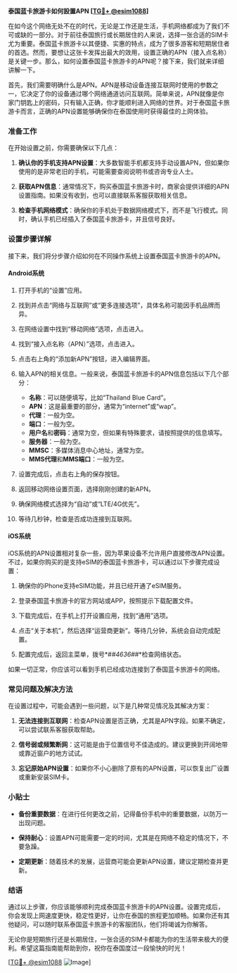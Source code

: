 **泰国蓝卡旅游卡如何設置APN [[TG💪+ @esim1088](https://t.me/s/esim1088)]**

在如今这个网络无处不在的时代，无论是工作还是生活，手机网络都成为了我们不可或缺的一部分。对于前往泰国旅行或长期居住的人来说，选择一张合适的SIM卡尤为重要。泰国蓝卡旅游卡以其便捷、实惠的特点，成为了很多游客和短期居住者的首选。然而，要想让这张卡发挥出最大的效用，设置正确的APN（接入点名称）是关键一步。那么，如何设置泰国蓝卡旅游卡的APN呢？接下来，我们就来详细讲解一下。

首先，我们需要明确什么是APN。APN是移动设备连接互联网时使用的参数之一，它决定了你的设备通过哪个网络通道访问互联网。简单来说，APN就像是你家门钥匙上的密码，只有输入正确，你才能顺利进入网络的世界。对于泰国蓝卡旅游卡而言，正确的APN设置能够确保你在泰国使用时获得最佳的上网体验。

### 准备工作

在开始设置之前，你需要确保以下几点：

1. **确认你的手机支持APN设置**：大多数智能手机都支持手动设置APN，但如果你使用的是非常老旧的手机，可能需要查阅说明书或咨询专业人士。
   
2. **获取APN信息**：通常情况下，购买泰国蓝卡旅游卡时，商家会提供详细的APN设置指南。如果没有收到，也可以直接联系客服获取相关信息。

3. **检查手机网络模式**：确保你的手机处于数据网络模式下，而不是飞行模式。同时，确认手机已经插入了泰国蓝卡旅游卡，并且信号良好。

### 设置步骤详解

接下来，我们将分步骤介绍如何在不同操作系统上设置泰国蓝卡旅游卡的APN。

#### Android系统

1. 打开手机的“设置”应用。
   
2. 找到并点击“网络与互联网”或“更多连接选项”，具体名称可能因手机品牌而异。

3. 在网络设置中找到“移动网络”选项，点击进入。

4. 找到“接入点名称（APN）”选项，点击进入。

5. 点击右上角的“添加新APN”按钮，进入编辑界面。

6. 输入APN的相关信息。一般来说，泰国蓝卡旅游卡的APN信息包括以下几个部分：
   - **名称**：可以随便填写，比如“Thailand Blue Card”。
   - **APN**：这是最重要的部分，通常为“internet”或“wap”。
   - **代理**：一般为空。
   - **端口**：一般为空。
   - **用户名**和**密码**：通常为空，但如果有特殊要求，请按照提供的信息填写。
   - **服务器**：一般为空。
   - **MMSC**：多媒体消息中心地址，通常为空。
   - **MMS代理**和**MMS端口**：一般为空。

7. 设置完成后，点击右上角的保存按钮。

8. 返回移动网络设置页面，选择刚刚创建的新APN。

9. 确保网络模式选择为“自动”或“LTE/4G优先”。

10. 等待几秒钟，检查是否成功连接到互联网。

#### iOS系统

iOS系统的APN设置相对复杂一些，因为苹果设备不允许用户直接修改APN设置。不过，如果你购买的是支持eSIM的泰国蓝卡旅游卡，可以通过以下步骤完成设置：

1. 确保你的iPhone支持eSIM功能，并且已经开通了eSIM服务。

2. 登录泰国蓝卡旅游卡的官方网站或APP，按照提示下载配置文件。

3. 下载完成后，在手机上打开设置应用，找到“通用”选项。

4. 点击“关于本机”，然后选择“运营商更新”。等待几分钟，系统会自动完成配置。

5. 配置完成后，返回主菜单，拨号*#*#4636#*#*检查网络状态。

如果一切正常，你应该可以看到手机已经成功连接到了泰国蓝卡旅游卡的网络。

### 常见问题及解决方法

在设置过程中，可能会遇到一些问题，以下是几种常见情况及其解决方案：

1. **无法连接到互联网**：检查APN设置是否正确，尤其是APN字段。如果不确定，可以尝试联系客服获取帮助。

2. **信号弱或频繁断网**：这可能是由于位置信号不佳造成的。建议更换到开阔地带或靠近窗户的地方试试。

3. **忘记原始APN设置**：如果你不小心删除了原有的APN设置，可以恢复出厂设置或重新安装SIM卡。

### 小贴士

- **备份重要数据**：在进行任何更改之前，记得备份手机中的重要数据，以防万一出现问题。
  
- **保持耐心**：设置APN可能需要一定的时间，尤其是在网络不稳定的情况下，不要急躁。

- **定期更新**：随着技术的发展，运营商可能会更新APN设置，建议定期检查并更新。

### 结语

通过以上步骤，你应该能够顺利完成泰国蓝卡旅游卡的APN设置。设置完成后，你会发现上网速度更快，稳定性更好，让你在泰国的旅程更加顺畅。如果你还有其他疑问，可以随时联系泰国蓝卡旅游卡的客服团队，他们将竭诚为你解答。

无论你是短期旅行还是长期居住，一张合适的SIM卡都能为你的生活带来极大的便利。希望这篇指南能帮助到你，祝你在泰国度过一段愉快的时光！

[[TG💪+ @esim1088](https://t.me/s/esim1088) ![Image](https://i.postimg.cc/4NQfJmqS/Snipaste-2025-05-13-00-14-12.png)]